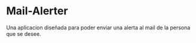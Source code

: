 # Mail-Alerter
Una aplicacion diseñada para poder enviar una alerta al mail de la persona que se desee.
